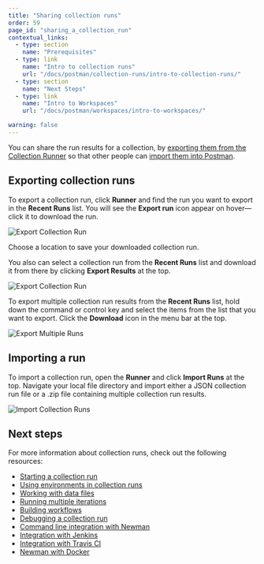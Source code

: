 ```yaml
---
title: "Sharing collection runs"
order: 59
page_id: "sharing_a_collection_run"
contextual_links:
  - type: section
    name: "Prerequisites"
  - type: link
    name: "Intro to collection runs"
    url: "/docs/postman/collection-runs/intro-to-collection-runs/"
  - type: section
    name: "Next Steps"
  - type: link
    name: "Intro to Workspaces"
    url: "/docs/postman/workspaces/intro-to-workspaces/"

warning: false
---
```

You can share the run results for a collection, by [exporting them from the Collection Runner](#exporting-collection-runs) so that other people can [import them into Postman](#importing-a-run).

## Exporting collection runs

To export a collection run, click __Runner__ and find the run you want to export in the __Recent Runs__ list. You will see the __Export run__ icon appear on hover—click it to download the run.

![Export Collection Run](https://assets.postman.com/postman-docs/export-collection-run.png)

Choose a location to save your downloaded collection run.

You also can select a collection run from the __Recent Runs__ list and download it from there by clicking **Export Results** at the top.

![Export Collection Run](https://assets.postman.com/postman-docs/export-run-results.png)

To export multiple collection run results from the __Recent Runs__ list, hold down the command or control key and select the items from the list that you want to export. Click the __Download__ icon in the menu bar at the top.

![Export Multiple Runs](https://assets.postman.com/postman-docs/export-multiple-runs.png)

## Importing a run

To import a collection run, open the __Runner__ and click **Import Runs** at the top. Navigate your local file directory and import either a JSON collection run file or a .zip file containing multiple collection run results.

![Import Collection Runs](https://assets.postman.com/postman-docs/import-collection-runs.png)

## Next steps

For more information about collection runs, check out the following resources:

* [Starting a collection run](/docs/postman/collection-runs/starting-a-collection-run/)
* [Using environments in collection runs](/docs/postman/collection-runs/using-environments-in-collection-runs/)
* [Working with data files](/docs/postman/collection-runs/working-with-data-files/)
* [Running multiple iterations](/docs/postman/collection-runs/running-multiple-iterations/)
* [Building workflows](/docs/postman/collection-runs/building-workflows/)
* [Debugging a collection run](/docs/postman/collection-runs/debugging-a-collection-run/)
* [Command line integration with Newman](/docs/postman/collection-runs/command-line-integration-with-newman/)
* [Integration with Jenkins](/docs/postman/collection-runs/integration-with-jenkins/)
* [Integration with Travis CI](/docs/postman/collection-runs/integration-with-travis/)
* [Newman with Docker](/docs/postman/collection-runs/newman-with-docker/)
